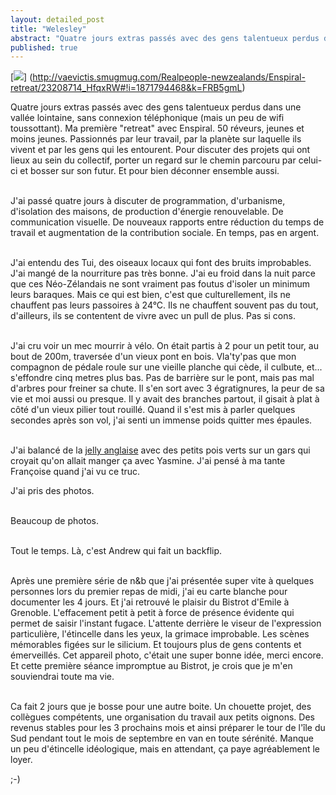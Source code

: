 ```yaml
---
layout: detailed_post
title: "Welesley"
abstract: "Quatre jours extras passés avec des gens talentueux perdus dans une vallée lointaine, sans connexion téléphonique (mais un peu de wifi toussottant). Ma première \"retreat\" avec Enspiral. 50 rêveurs, jeunes et moins jeunes. Passionnés par leur travail, par la planète sur laquelle ils vivent et par les gens qui les entourent. Pour discuter des projets qui ont lieux au sein du collectif, porter un regard sur le chemin parcouru par celui-ci et bosser sur son futur. Et pour bien déconner ensemble aussi."
published: true
---
```


[<img src="http://vaevictis.smugmug.com/Realpeople-newzealands/Enspiral-retreat/i-FRB5gmL/0/M/DSC1204-M.jpg">] (http://vaevictis.smugmug.com/Realpeople-newzealands/Enspiral-retreat/23208714_HfqxRW#!i=1871794468&k=FRB5gmL)

Quatre jours extras passés avec des gens talentueux perdus dans une vallée lointaine, sans connexion téléphonique (mais un peu de wifi toussottant). Ma première \"retreat\" avec Enspiral. 50 réveurs, jeunes et moins jeunes. Passionnés par leur travail, par la planète sur laquelle ils vivent et par les gens qui les entourent. Pour discuter des projets qui ont lieux au sein du collectif, porter un regard sur le chemin parcouru par celui-ci et bosser sur son futur. Et pour bien déconner ensemble aussi.
<br />
<br />

J'ai passé quatre jours à discuter de programmation, d'urbanisme, d'isolation des maisons, de production d'énergie renouvelable. De communication visuelle. De nouveaux rapports entre réduction du temps de travail et augmentation de la contribution sociale. En temps, pas en argent.
<br />
<br />

J'ai entendu des Tui, des oiseaux locaux qui font des bruits improbables. J'ai mangé de la nourriture pas très bonne. J'ai eu froid dans la nuit parce que ces Néo-Zélandais ne sont vraiment pas foutus d'isoler un minimum leurs baraques. Mais ce qui est bien, c'est que culturellement, ils ne chauffent pas leurs passoires à 24°C. Ils ne chauffent souvent pas du tout, d'ailleurs, ils se contentent de vivre avec un pull de plus. Pas si cons.
<br />
<br />

J'ai cru voir un mec mourrir à vélo. On était partis à 2 pour un petit tour, au bout de 200m, traversée d'un vieux pont en bois. Vla'ty'pas que mon compagnon de pédale roule sur une vieille planche qui cède, il culbute, et... s'effondre cinq metres plus bas. Pas de barrière sur le pont, mais pas mal d'arbres pour freiner sa chute. Il s'en sort avec 3 égratignures, la peur de sa vie et moi aussi ou presque. Il y avait des branches partout, il gisait à plat à côté d'un vieux pilier tout rouillé. Quand il s'est mis à parler quelques secondes après son vol, j'ai senti un immense poids quitter mes épaules.
<br />
<br />

J'ai balancé de la [jelly anglaise](http://vaevictis.smugmug.com/Realpeople-newzealands/Enspiral-retreat/23208714_HfqxRW#!i=1871838689&k=QbJ6dWv&lb=1&s=A) avec des petits pois verts sur un gars qui croyait qu'on allait manger ça avec Yasmine. J'ai pensé à ma tante Françoise quand j'ai vu ce truc.

J'ai pris des photos.
<br />
<br />

Beaucoup de photos.
<br />
<br />

Tout le temps. Là, c'est Andrew qui fait un backflip.
<br />
<br />

Après une première série de n&b que j'ai présentée super vite à quelques personnes lors du premier repas de midi, j'ai eu carte blanche pour documenter les 4 jours. Et j'ai retrouvé le plaisir du Bistrot d'Emile à Grenoble. L'effacement petit à petit à force de présence évidente qui permet de saisir l'instant fugace. L'attente derrière le viseur de l'expression particulière, l'étincelle dans les yeux, la grimace improbable. Les scènes mémorables figées sur le silicium. Et toujours plus de gens contents et émerveillés. Cet appareil photo, c'était une super bonne idée, merci encore. Et cette première séance impromptue au Bistrot, je crois que je m'en souviendrai toute ma vie.
<br />
<br />

Ca fait 2 jours que je bosse pour une autre boite. Un chouette projet, des collègues compétents, une organisation du travail aux petits oignons. Des revenus stables pour les 3 prochains mois et ainsi préparer le tour de l'île du Sud pendant tout le mois de septembre en van en toute sérénité. Manque un peu d'étincelle idéologique, mais en attendant, ça paye agréablement le loyer.

;-)
